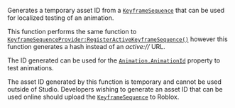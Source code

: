 Generates a temporary asset ID from a [`KeyframeSequence`](https://create.roblox.com/docs/reference/engine/classes/KeyframeSequence) that can be
used for localized testing of an animation.

This function performs the same function to
[`KeyframeSequenceProvider:RegisterActiveKeyframeSequence()`](https://create.roblox.com/docs/reference/engine/classes/KeyframeSequenceProvider#RegisterActiveKeyframeSequence) however
this function generates a hash instead of an *active://* URL.

The ID generated can be used for the [`Animation.AnimationId`](https://create.roblox.com/docs/reference/engine/classes/Animation#AnimationId)
property to test animations.

The asset ID generated by this function is temporary and cannot be used
outside of Studio. Developers wishing to generate an asset ID that can be
used online should upload the [`KeyframeSequence`](https://create.roblox.com/docs/reference/engine/classes/KeyframeSequence) to Roblox.
